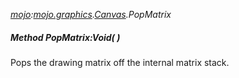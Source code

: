 _[mojo](../../modules/mojo/mojo-module.md):[mojo.graphics](../../modules/mojo/mojo-graphics.md).[Canvas](../../modules/mojo/mojo-graphics-canvas.md).PopMatrix_
##### Method PopMatrix:Void(  )
Pops the drawing matrix off the internal matrix stack.

